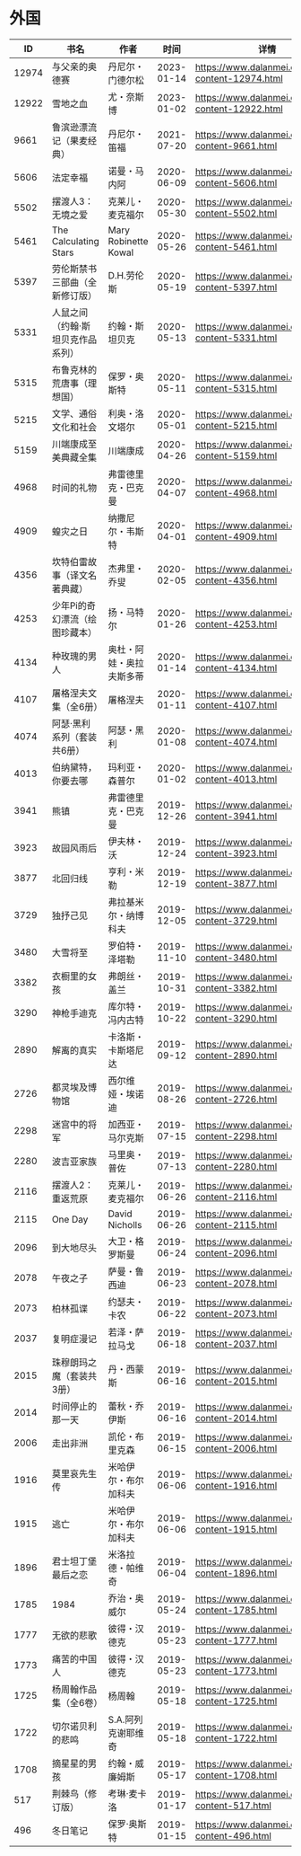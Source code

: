 # 外国

| ID | 书名 | 作者 | 时间 | 详情 | 下载页面 | EPUB下载链接 | MOBI下载链接 | AZW3下载链接 |
| --- | --- | --- | --- | --- | --- | --- | --- | --- |
| 12974 | 与父亲的奥德赛 | 丹尼尔・门德尔松 | 2023-01-14 | https://www.dalanmei.com/book-content-12974.html | https://www.dalanmei.com/download-book-12974.html | http://ct.dalanmei.com/f/31084289-771231105-d0c2ed | http://ct.dalanmei.com/f/31084289-771246393-50da24 | http://ct.dalanmei.com/f/31084289-771236215-351594 |
| 12922 | 雪地之血 | 尤・奈斯博 | 2023-01-02 | https://www.dalanmei.com/book-content-12922.html | https://www.dalanmei.com/download-book-12922.html | http://ct.dalanmei.com/f/31084289-771231309-ee3d2f | http://ct.dalanmei.com/f/31084289-771246700-383636 | http://ct.dalanmei.com/f/31084289-771236350-5472b0 |
| 9661 | 鲁滨逊漂流记（果麦经典） | 丹尼尔・笛福 | 2021-07-20 | https://www.dalanmei.com/book-content-9661.html | https://www.dalanmei.com/download-book-9661.html | http://ct.dalanmei.com/f/31084289-571730291-0bd3ae | http://ct.dalanmei.com/f/31084289-572078758-25023e | http://ct.dalanmei.com/f/31084289-572104645-c19c81 |
| 5606 | 法定幸福 | 诺曼・马内阿 | 2020-06-09 | https://www.dalanmei.com/book-content-5606.html | https://www.dalanmei.com/download-book-5606.html | http://ct.dalanmei.com/f/31084289-571605171-6aefde | http://ct.dalanmei.com/f/31084289-571737010-b9d7a5 | http://ct.dalanmei.com/f/31084289-571916055-221394 |
| 5502 | 摆渡人3：无境之爱 | 克莱儿・麦克福尔 | 2020-05-30 | https://www.dalanmei.com/book-content-5502.html | https://www.dalanmei.com/download-book-5502.html | http://ct.dalanmei.com/f/31084289-571603350-9bf35a | http://ct.dalanmei.com/f/31084289-571737737-853643 | http://ct.dalanmei.com/f/31084289-571916986-08efc2 |
| 5461 | The Calculating Stars | Mary Robinette Kowal | 2020-05-26 | https://www.dalanmei.com/book-content-5461.html | https://www.dalanmei.com/download-book-5461.html | http://ct.dalanmei.com/f/31084289-571600558-d02ddd | http://ct.dalanmei.com/f/31084289-571738246-f0dd97 | http://ct.dalanmei.com/f/31084289-571917768-2af227 |
| 5397 | 劳伦斯禁书三部曲（全新修订版） | D.H.劳伦斯 | 2020-05-19 | https://www.dalanmei.com/book-content-5397.html | https://www.dalanmei.com/download-book-5397.html | http://ct.dalanmei.com/f/31084289-571495697-a0b235 | http://ct.dalanmei.com/f/31084289-571773723-306452 | http://ct.dalanmei.com/f/31084289-571918578-1acd22 |
| 5331 | 人鼠之间（约翰·斯坦贝克作品系列） | 约翰・斯坦贝克 | 2020-05-13 | https://www.dalanmei.com/book-content-5331.html | https://www.dalanmei.com/download-book-5331.html | http://ct.dalanmei.com/f/31084289-571499602-1b715a | http://ct.dalanmei.com/f/31084289-571775058-63a2b1 | http://ct.dalanmei.com/f/31084289-571919878-efa2d5 |
| 5315 | 布鲁克林的荒唐事（理想国） | 保罗・奥斯特 | 2020-05-11 | https://www.dalanmei.com/book-content-5315.html | https://www.dalanmei.com/download-book-5315.html | http://ct.dalanmei.com/f/31084289-571500425-8a47ea | http://ct.dalanmei.com/f/31084289-571775152-ded9f4 | http://ct.dalanmei.com/f/31084289-571920018-fe21cc |
| 5215 | 文学、通俗文化和社会 | 利奥・洛文塔尔 | 2020-05-01 | https://www.dalanmei.com/book-content-5215.html | https://www.dalanmei.com/download-book-5215.html | http://ct.dalanmei.com/f/31084289-571517143-280340 | http://ct.dalanmei.com/f/31084289-571777898-a9e1bf | http://ct.dalanmei.com/f/31084289-571923229-d02a3e |
| 5159 | 川端康成至美典藏全集 | 川端康成 | 2020-04-26 | https://www.dalanmei.com/book-content-5159.html | https://www.dalanmei.com/download-book-5159.html | http://ct.dalanmei.com/f/31084289-571517976-a9ad74 | http://ct.dalanmei.com/f/31084289-571778553-6dfb73 | http://ct.dalanmei.com/f/31084289-571923672-4d2087 |
| 4968 | 时间的礼物 | 弗雷德里克・巴克曼 | 2020-04-07 | https://www.dalanmei.com/book-content-4968.html | https://www.dalanmei.com/download-book-4968.html | http://ct.dalanmei.com/f/31084289-571596401-997b9c | http://ct.dalanmei.com/f/31084289-572120975-c68ba1 | http://ct.dalanmei.com/f/31084289-571977617-4a165f |
| 4909 | 蝗灾之日 | 纳撒尼尔・韦斯特 | 2020-04-01 | https://www.dalanmei.com/book-content-4909.html | https://www.dalanmei.com/download-book-4909.html | http://ct.dalanmei.com/f/31084289-571595044-48b80a | http://ct.dalanmei.com/f/31084289-572122127-8c87e3 | http://ct.dalanmei.com/f/31084289-571979112-5fbbe6 |
| 4356 | 坎特伯雷故事（译文名著典藏） | 杰弗里・乔叟 | 2020-02-05 | https://www.dalanmei.com/book-content-4356.html | https://www.dalanmei.com/download-book-4356.html | http://ct.dalanmei.com/f/31084289-571533712-96abfa | http://ct.dalanmei.com/f/31084289-571803442-cdf2b2 | http://ct.dalanmei.com/f/31084289-571990202-c8c138 |
| 4253 | 少年Pi的奇幻漂流（绘图珍藏本） | 扬・马特尔 | 2020-01-26 | https://www.dalanmei.com/book-content-4253.html | https://www.dalanmei.com/download-book-4253.html | http://ct.dalanmei.com/f/31084289-571538788-cea9e0 | http://ct.dalanmei.com/f/31084289-571806943-3a1768 | http://ct.dalanmei.com/f/31084289-571991912-aab4b5 |
| 4134 | 种玫瑰的男人 | 奥杜・阿娃・奥拉夫斯多蒂 | 2020-01-14 | https://www.dalanmei.com/book-content-4134.html | https://www.dalanmei.com/download-book-4134.html | http://ct.dalanmei.com/f/31084289-571542670-b87b8e | http://ct.dalanmei.com/f/31084289-571812547-ca6222 | http://ct.dalanmei.com/f/31084289-572014180-b29af9 |
| 4107 | 屠格涅夫文集（全6册） | 屠格涅夫 | 2020-01-11 | https://www.dalanmei.com/book-content-4107.html | https://www.dalanmei.com/download-book-4107.html | http://ct.dalanmei.com/f/31084289-571543238-33fc52 | http://ct.dalanmei.com/f/31084289-571813366-e097ca | http://ct.dalanmei.com/f/31084289-572014475-25f1ee |
| 4074 | 阿瑟·黑利系列（套装共6册） | 阿瑟・黑利 | 2020-01-08 | https://www.dalanmei.com/book-content-4074.html | https://www.dalanmei.com/download-book-4074.html | http://ct.dalanmei.com/f/31084289-571543746-d5b644 | http://ct.dalanmei.com/f/31084289-571814330-a7b2f5 | http://ct.dalanmei.com/f/31084289-572015188-92345b |
| 4013 | 伯纳黛特，你要去哪 | 玛利亚・森普尔 | 2020-01-02 | https://www.dalanmei.com/book-content-4013.html | https://www.dalanmei.com/download-book-4013.html | http://ct.dalanmei.com/f/31084289-571544941-0d9e44 | http://ct.dalanmei.com/f/31084289-571815111-6b333d | http://ct.dalanmei.com/f/31084289-572017033-6a1928 |
| 3941 | 熊镇 | 弗雷德里克・巴克曼 | 2019-12-26 | https://www.dalanmei.com/book-content-3941.html | https://www.dalanmei.com/download-book-3941.html | http://ct.dalanmei.com/f/31084289-571547639-fa0f78 | http://ct.dalanmei.com/f/31084289-571816254-bffd47 | http://ct.dalanmei.com/f/31084289-572053182-ee8e9f |
| 3923 | 故园风雨后 | 伊夫林・沃 | 2019-12-24 | https://www.dalanmei.com/book-content-3923.html | https://www.dalanmei.com/download-book-3923.html | http://ct.dalanmei.com/f/31084289-571548068-2dd49e | http://ct.dalanmei.com/f/31084289-571818374-595faa | http://ct.dalanmei.com/f/31084289-572054310-4dc66c |
| 3877 | 北回归线 | 亨利・米勒 | 2019-12-19 | https://www.dalanmei.com/book-content-3877.html | https://www.dalanmei.com/download-book-3877.html | http://ct.dalanmei.com/f/31084289-571548709-4c6aec | http://ct.dalanmei.com/f/31084289-571820216-379c87 | http://ct.dalanmei.com/f/31084289-572058834-11f14d |
| 3729 | 独抒己见 | 弗拉基米尔・纳博科夫 | 2019-12-05 | https://www.dalanmei.com/book-content-3729.html | https://www.dalanmei.com/download-book-3729.html | http://ct.dalanmei.com/f/31084289-571550170-4366ac | http://ct.dalanmei.com/f/31084289-571841864-e5271b | http://ct.dalanmei.com/f/31084289-572066432-d2877e |
| 3480 | 大雪将至 | 罗伯特・泽塔勒 | 2019-11-10 | https://www.dalanmei.com/book-content-3480.html | https://www.dalanmei.com/download-book-3480.html | http://ct.dalanmei.com/f/31084289-571553303-946288 | http://ct.dalanmei.com/f/31084289-571884037-34cbc6 | http://ct.dalanmei.com/f/31084289-572069706-391af0 |
| 3382 | 衣橱里的女孩 | 弗朗丝・盖兰 | 2019-10-31 | https://www.dalanmei.com/book-content-3382.html |  |  |  |  |
| 3290 | 神枪手迪克 | 库尔特・冯内古特 | 2019-10-22 | https://www.dalanmei.com/book-content-3290.html | https://www.dalanmei.com/download-book-3290.html | http://ct.dalanmei.com/f/31084289-571556313-3331d9 | http://ct.dalanmei.com/f/31084289-571913208-304bcc | http://ct.dalanmei.com/f/31084289-572073413-86cb44 |
| 2890 | 解离的真实 | 卡洛斯・卡斯塔尼达 | 2019-09-12 | https://www.dalanmei.com/book-content-2890.html | https://www.dalanmei.com/download-book-2890.html | http://ct.dalanmei.com/f/31084289-571562845-6d0209 | http://ct.dalanmei.com/f/31084289-572010588-26f764 | http://ct.dalanmei.com/f/31084289-571841476-1fb857 |
| 2726 | 都灵埃及博物馆 | 西尔维娅・埃诺迪  | 2019-08-26 | https://www.dalanmei.com/book-content-2726.html | https://www.dalanmei.com/download-book-2726.html | http://ct.dalanmei.com/f/31084289-571584883-64c038 | http://ct.dalanmei.com/f/31084289-571733679-aafdd3 | http://ct.dalanmei.com/f/31084289-571850141-724bab |
| 2298 | 迷宫中的将军 | 加西亚・马尔克斯 | 2019-07-15 | https://www.dalanmei.com/book-content-2298.html | https://www.dalanmei.com/download-book-2298.html | http://ct.dalanmei.com/f/31084289-571588339-f68174 | http://ct.dalanmei.com/f/31084289-571738177-cc52f9 | http://ct.dalanmei.com/f/31084289-571868376-9a0453 |
| 2280 | 波吉亚家族 | 马里奥・普佐 | 2019-07-13 | https://www.dalanmei.com/book-content-2280.html | https://www.dalanmei.com/download-book-2280.html | http://ct.dalanmei.com/f/31084289-571588104-547ac9 | http://ct.dalanmei.com/f/31084289-571772681-24a504 | http://ct.dalanmei.com/f/31084289-571869022-cef432 |
| 2116 | 摆渡人2：重返荒原 | 克莱儿・麦克福尔 | 2019-06-26 | https://www.dalanmei.com/book-content-2116.html | https://www.dalanmei.com/download-book-2116.html | http://ct.dalanmei.com/f/31084289-571499291-acbe33 | http://ct.dalanmei.com/f/31084289-571775001-9992c5 | http://ct.dalanmei.com/f/31084289-571873529-8d0acb |
| 2115 | One Day | David Nicholls | 2019-06-26 | https://www.dalanmei.com/book-content-2115.html | https://www.dalanmei.com/download-book-2115.html | http://ct.dalanmei.com/f/31084289-571499301-fcfccf | http://ct.dalanmei.com/f/31084289-571775005-8fe996 | http://ct.dalanmei.com/f/31084289-571873538-f175a1 |
| 2096 | 到大地尽头 | 大卫・格罗斯曼 | 2019-06-24 | https://www.dalanmei.com/book-content-2096.html |  |  |  |  |
| 2078 | 午夜之子 | 萨曼・鲁西迪 | 2019-06-23 | https://www.dalanmei.com/book-content-2078.html | https://www.dalanmei.com/download-book-2078.html | http://ct.dalanmei.com/f/31084289-571500587-77d287 | http://ct.dalanmei.com/f/31084289-571775183-14a518 | http://ct.dalanmei.com/f/31084289-571874945-fb891e |
| 2073 | 柏林孤谍 | 约瑟夫・卡农 | 2019-06-22 | https://www.dalanmei.com/book-content-2073.html |  |  |  |  |
| 2037 | 复明症漫记 | 若泽・萨拉马戈 | 2019-06-18 | https://www.dalanmei.com/book-content-2037.html |  |  |  |  |
| 2015 | 珠穆朗玛之魔（套装共3册） | 丹・西蒙斯 | 2019-06-16 | https://www.dalanmei.com/book-content-2015.html | https://www.dalanmei.com/download-book-2015.html | http://ct.dalanmei.com/f/31084289-571503708-649b6f | http://ct.dalanmei.com/f/31084289-571775696-9300f0 | http://ct.dalanmei.com/f/31084289-571875760-2dcde5 |
| 2014 | 时间停止的那一天 | 蕾秋・乔伊斯 | 2019-06-16 | https://www.dalanmei.com/book-content-2014.html |  |  |  |  |
| 2006 | 走出非洲 | 凯伦・布里克森 | 2019-06-15 | https://www.dalanmei.com/book-content-2006.html | https://www.dalanmei.com/download-book-2006.html | http://ct.dalanmei.com/f/31084289-571507120-42c487 | http://ct.dalanmei.com/f/31084289-571775740-d6d2a3 | http://ct.dalanmei.com/f/31084289-571875929-287629 |
| 1916 | 莫里哀先生传 | 米哈伊尔・布尔加科夫 | 2019-06-06 | https://www.dalanmei.com/book-content-1916.html |  |  |  |  |
| 1915 | 逃亡 | 米哈伊尔・布尔加科夫 | 2019-06-06 | https://www.dalanmei.com/book-content-1915.html | https://www.dalanmei.com/download-book-1915.html | http://ct.dalanmei.com/f/31084289-571517063-24f460 | http://ct.dalanmei.com/f/31084289-571777813-d1cca7 | http://ct.dalanmei.com/f/31084289-571876709-059e22 |
| 1896 | 君士坦丁堡最后之恋 | 米洛拉德・帕维奇 | 2019-06-04 | https://www.dalanmei.com/book-content-1896.html | https://www.dalanmei.com/download-book-1896.html | http://ct.dalanmei.com/f/31084289-571517421-4cacf4 | http://ct.dalanmei.com/f/31084289-571778109-c264c4 | http://ct.dalanmei.com/f/31084289-571876962-d1617c |
| 1785 | 1984 | 乔治・奥威尔 | 2019-05-24 | https://www.dalanmei.com/book-content-1785.html | https://www.dalanmei.com/download-book-1785.html | http://ct.dalanmei.com/f/31084289-571522454-45440d | http://ct.dalanmei.com/f/31084289-571778995-591abe | http://ct.dalanmei.com/f/31084289-571878638-27db96 |
| 1777 | 无欲的悲歌 | 彼得・汉德克 | 2019-05-23 | https://www.dalanmei.com/book-content-1777.html |  |  |  |  |
| 1773 | 痛苦的中国人 | 彼得・汉德克 | 2019-05-23 | https://www.dalanmei.com/book-content-1773.html |  |  |  |  |
| 1725 | 杨周翰作品集（全6卷） | 杨周翰 | 2019-05-18 | https://www.dalanmei.com/book-content-1725.html |  |  |  |  |
| 1722 | 切尔诺贝利的悲鸣 | S.A.阿列克谢耶维奇 | 2019-05-18 | https://www.dalanmei.com/book-content-1722.html | https://www.dalanmei.com/download-book-1722.html | http://ct.dalanmei.com/f/31084289-571523376-9d8cfa | http://ct.dalanmei.com/f/31084289-571779584-f8c049 | http://ct.dalanmei.com/f/31084289-571879412-580caa |
| 1708 | 摘星星的男孩 | 约翰・威廉姆斯 | 2019-05-17 | https://www.dalanmei.com/book-content-1708.html |  |  |  |  |
| 517 | 荆棘鸟（修订版） | 考琳·麦卡洛 | 2019-01-17 | https://www.dalanmei.com/book-content-517.html | https://www.dalanmei.com/download-book-517.html | http://ct.dalanmei.com/f/31084289-571453793-5db7f0 | http://ct.dalanmei.com/f/31084289-571787358-470b05 | http://ct.dalanmei.com/f/31084289-571887297-38b6f1 |
| 496 | 冬日笔记 | 保罗·奥斯特 | 2019-01-15 | https://www.dalanmei.com/book-content-496.html | https://www.dalanmei.com/download-book-496.html | http://ct.dalanmei.com/f/31084289-571454023-dd32d0 | http://ct.dalanmei.com/f/31084289-571787495-cdb3a6 | http://ct.dalanmei.com/f/31084289-571887523-3d5ee5 |
